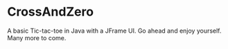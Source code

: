 # CrossAndZero
A basic Tic-tac-toe in Java with a JFrame UI.
Go ahead and enjoy yourself.
Many more to come.
